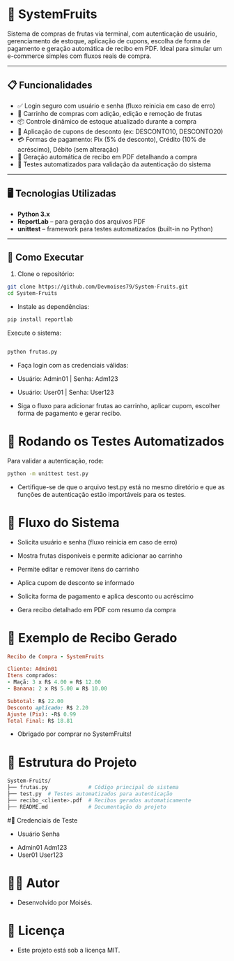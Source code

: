 # 🍎 SystemFruits

Sistema de compras de frutas via terminal, com autenticação de usuário, gerenciamento de estoque, aplicação de cupons, escolha de forma de pagamento e geração automática de recibo em PDF. Ideal para simular um e-commerce simples com fluxos reais de compra.

---

## 📋 Funcionalidades

- ✅ Login seguro com usuário e senha (fluxo reinicia em caso de erro)
- 🛒 Carrinho de compras com adição, edição e remoção de frutas
- 📦 Controle dinâmico de estoque atualizado durante a compra
- 💸 Aplicação de cupons de desconto (ex: DESCONTO10, DESCONTO20)
- 💳 Formas de pagamento: Pix (5% de desconto), Crédito (10% de acréscimo), Débito (sem alteração)
- 🧾 Geração automática de recibo em PDF detalhando a compra
- 🧪 Testes automatizados para validação da autenticação do sistema

---

## 🖥️ Tecnologias Utilizadas

- **Python 3.x**  
- **ReportLab** – para geração dos arquivos PDF  
- **unittest** – framework para testes automatizados (built-in no Python)

---

## 🚀 Como Executar

1. Clone o repositório:

```bash
git clone https://github.com/Devmoises79/System-Fruits.git
cd System-Fruits
```

- Instale as dependências:

```bash
pip install reportlab
```

Execute o sistema:

```bash

python frutas.py
```

- Faça login com as credenciais válidas:

* Usuário: Admin01 | Senha: Adm123

* Usuário: User01 | Senha: User123

* Siga o fluxo para adicionar frutas ao carrinho, aplicar cupom, escolher forma de pagamento e gerar recibo.

# 🧪 Rodando os Testes Automatizados
Para validar a autenticação, rode:

```bash
python -m unittest test.py
```

* Certifique-se de que o arquivo test.py está no mesmo diretório e que as funções de autenticação estão importáveis para os testes.

# 🧠 Fluxo do Sistema
- Solicita usuário e senha (fluxo reinicia em caso de erro)

- Mostra frutas disponíveis e permite adicionar ao carrinho

- Permite editar e remover itens do carrinho

- Aplica cupom de desconto se informado

- Solicita forma de pagamento e aplica desconto ou acréscimo

- Gera recibo detalhado em PDF com resumo da compra

# 🧾 Exemplo de Recibo Gerado

```ruby
Recibo de Compra - SystemFruits

Cliente: Admin01
Itens comprados:
- Maçã: 3 x R$ 4.00 = R$ 12.00
- Banana: 2 x R$ 5.00 = R$ 10.00

Subtotal: R$ 22.00
Desconto aplicado: R$ 2.20
Ajuste (Pix): -R$ 0.99
Total Final: R$ 18.81
```

* Obrigado por comprar no SystemFruits!

# 📂 Estrutura do Projeto

```bash
System-Fruits/
├── frutas.py             # Código principal do sistema
├── test.py  # Testes automatizados para autenticação
├── recibo_<cliente>.pdf  # Recibos gerados automaticamente
├── README.md             # Documentação do projeto     
```

#🔐 Credenciais de Teste

* Usuário	Senha

- Admin01	Adm123
- User01	User123

# 👨‍💻 Autor
* Desenvolvido por Moisés.

# 📃 Licença
* Este projeto está sob a licença MIT.